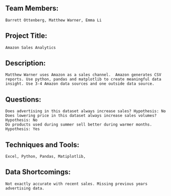 ## Team Members: 
    Barrett Ottenberg, Matthew Warner, Emma Li
## Project Title: 
    Amazon Sales Analytics
## Description: 
    Matthew Warner uses Amazon as a sales channel.  Amazon generates CSV reports. Use python, pandas and matplotlib to create meaningful data insight. Use 3-4 Amazon data sources and one outside data source. 
## Questions:
    Does advertising in this dataset always increase sales? Hypothesis: No
    Does lowering price in this dataset always increase sales volumes? Hypothesis: No
    Do products used during summer sell better during warmer months.  Hypothesis: Yes
    
## Techniques and Tools:
    Excel, Python, Pandas, Matiplotlib,
## Data Shortcomings: 
    Not exactly accurate with recent sales. Missing previous years advertising data.   
